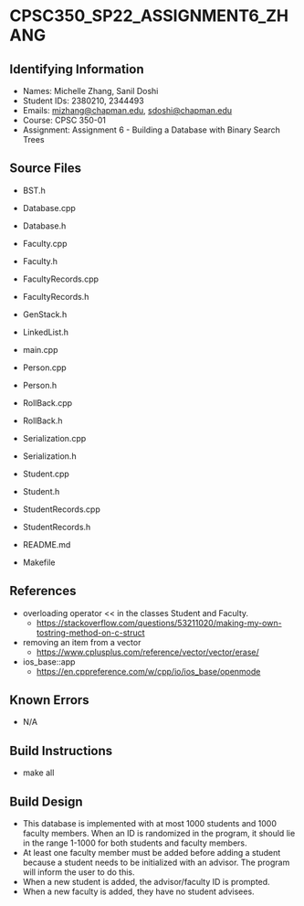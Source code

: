 # CPSC350_SP22_ASSIGNMENT6_ZHANG

## Identifying Information

* Names: Michelle Zhang, Sanil Doshi
* Student IDs: 2380210, 2344493
* Emails: mizhang@chapman.edu, sdoshi@chapman.edu
* Course: CPSC 350-01
* Assignment: Assignment 6 - Building a Database with Binary Search Trees

## Source Files

* BST.h
* Database.cpp
* Database.h
* Faculty.cpp
* Faculty.h
* FacultyRecords.cpp
* FacultyRecords.h
* GenStack.h
* LinkedList.h
* main.cpp
* Person.cpp
* Person.h
* RollBack.cpp
* RollBack.h
* Serialization.cpp
* Serialization.h
* Student.cpp
* Student.h
* StudentRecords.cpp
* StudentRecords.h

* README.md
* Makefile

## References

* overloading operator << in the classes Student and Faculty.
    * https://stackoverflow.com/questions/53211020/making-my-own-tostring-method-on-c-struct
* removing an item from a vector
    * https://www.cplusplus.com/reference/vector/vector/erase/ 
* ios_base::app
    * https://en.cppreference.com/w/cpp/io/ios_base/openmode


## Known Errors

* N/A

## Build Instructions

* make all

## Build Design

* This database is implemented with at most 1000 students and 1000 faculty members. When an ID is randomized in the program, it should lie in the range 1-1000 for both students and faculty members.
* At least one faculty member must be added before adding a student because a student needs to be initialized with an advisor. The program will inform the user to do this.
* When a new student is added, the advisor/faculty ID is prompted.
* When a new faculty is added, they have no student advisees.